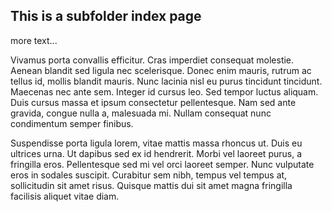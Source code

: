 <!--
order : 2
title : Subfolder main page
-->
## This is a subfolder index page

more text...

Vivamus porta convallis efficitur. Cras imperdiet consequat molestie. Aenean blandit sed ligula nec scelerisque. Donec enim mauris, rutrum ac tellus id, mollis blandit mauris. Nunc lacinia nisl eu purus tincidunt tincidunt. Maecenas nec ante sem. Integer id cursus leo. Sed tempor luctus aliquam. Duis cursus massa et ipsum consectetur pellentesque. Nam sed ante gravida, congue nulla a, malesuada mi. Nullam consequat nunc condimentum semper finibus.

Suspendisse porta ligula lorem, vitae mattis massa rhoncus ut. Duis eu ultrices urna. Ut dapibus sed ex id hendrerit. Morbi vel laoreet purus, a fringilla eros. Pellentesque sed mi vel orci laoreet semper. Nunc vulputate eros in sodales suscipit. Curabitur sem nibh, tempus vel tempus at, sollicitudin sit amet risus. Quisque mattis dui sit amet magna fringilla facilisis aliquet vitae diam.
